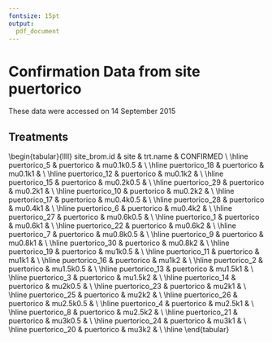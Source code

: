 ```yaml
---
fontsize: 15pt
output:
  pdf_document
---
```




# Confirmation Data from site **puertorico**

These data were accessed on 14 September 2015

## Treatments

\begin{tabular}{llll}
 site\_brom.id & site & trt.name & CONFIRMED \\ 
  \hline puertorico\_5 & puertorico & mu0.1k0.5 &      \\ 
   \hline
puertorico\_18 & puertorico & mu0.1k1 &      \\ 
   \hline
puertorico\_12 & puertorico & mu0.1k2 &      \\ 
   \hline
puertorico\_15 & puertorico & mu0.2k0.5 &      \\ 
   \hline
puertorico\_29 & puertorico & mu0.2k1 &      \\ 
   \hline
puertorico\_10 & puertorico & mu0.2k2 &      \\ 
   \hline
puertorico\_17 & puertorico & mu0.4k0.5 &      \\ 
   \hline
puertorico\_28 & puertorico & mu0.4k1 &      \\ 
   \hline
puertorico\_6 & puertorico & mu0.4k2 &      \\ 
   \hline
puertorico\_27 & puertorico & mu0.6k0.5 &      \\ 
   \hline
puertorico\_1 & puertorico & mu0.6k1 &      \\ 
   \hline
puertorico\_22 & puertorico & mu0.6k2 &      \\ 
   \hline
puertorico\_7 & puertorico & mu0.8k0.5 &      \\ 
   \hline
puertorico\_9 & puertorico & mu0.8k1 &      \\ 
   \hline
puertorico\_30 & puertorico & mu0.8k2 &      \\ 
   \hline
puertorico\_19 & puertorico & mu1k0.5 &      \\ 
   \hline
puertorico\_11 & puertorico & mu1k1 &      \\ 
   \hline
puertorico\_16 & puertorico & mu1k2 &      \\ 
   \hline
puertorico\_2 & puertorico & mu1.5k0.5 &      \\ 
   \hline
puertorico\_13 & puertorico & mu1.5k1 &      \\ 
   \hline
puertorico\_3 & puertorico & mu1.5k2 &      \\ 
   \hline
puertorico\_14 & puertorico & mu2k0.5 &      \\ 
   \hline
puertorico\_23 & puertorico & mu2k1 &      \\ 
   \hline
puertorico\_25 & puertorico & mu2k2 &      \\ 
   \hline
puertorico\_26 & puertorico & mu2.5k0.5 &      \\ 
   \hline
puertorico\_4 & puertorico & mu2.5k1 &      \\ 
   \hline
puertorico\_8 & puertorico & mu2.5k2 &      \\ 
   \hline
puertorico\_21 & puertorico & mu3k0.5 &      \\ 
   \hline
puertorico\_24 & puertorico & mu3k1 &      \\ 
   \hline
puertorico\_20 & puertorico & mu3k2 &      \\ 
   \hline
\end{tabular}

